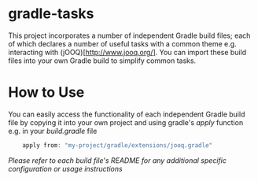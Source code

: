 # gradle-tasks

This project incorporates a number of independent Gradle build files; each of which declares a number of useful tasks with a common theme e.g. interacting with (jOOQ)[http://www.jooq.org/].  You can import these build files into your own Gradle build to simplify common tasks.

# How to Use

You can easily access the functionality of each independent Gradle build file by copying it into your own project and using gradle's _apply_ function e.g. in your _build.gradle_ file

```groovy
    apply from: "my-project/gradle/extensions/jooq.gradle"
````
    
_Please refer to each build file's README for any additional specific configuration or usage instructions_
